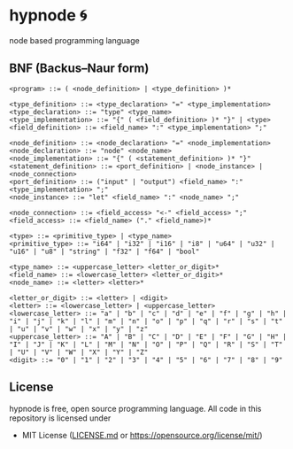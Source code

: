 # hypnode 🌀

node based programming language

## BNF (Backus–Naur form)

```bnf
<program> ::= ( <node_definition> | <type_definition> )*

<type_definition> ::= <type_declaration> "=" <type_implementation>
<type_declaration> ::= "type" <type_name>
<type_implementation> ::= "{" ( <field_definition> )* "}" | <type>
<field_definition> ::= <field_name> ":" <type_implementation> ";"

<node_definition> ::= <node_declaration> "=" <node_implementation>
<node_declaration> ::= "node" <node_name>
<node_implementation> ::= "{" ( <statement_definition> )* "}"
<statement_definition> ::= <port_definition> | <node_instance> | <node_connection>
<port_definition> ::= ("input" | "output") <field_name> ":" <type_implementation> ";"
<node_instance> ::= "let" <field_name> ":" <node_name> ";"

<node_connection> ::= <field_access> "<-" <field_access> ";"
<field_access> ::= <field_name> ("." <field_name>)*

<type> ::= <primitive_type> | <type_name>
<primitive_type> ::= "i64" | "i32" | "i16" | "i8" | "u64" | "u32" | "u16" | "u8" | "string" | "f32" | "f64" | "bool"

<type_name> ::= <uppercase_letter> <letter_or_digit>*
<field_name> ::= <lowercase_letter> <letter_or_digit>*
<node_name> ::= <letter> <letter>*

<letter_or_digit> ::= <letter> | <digit>
<letter> ::= <lowercase_letter> | <uppercase_letter>
<lowercase_letter> ::= "a" | "b" | "c" | "d" | "e" | "f" | "g" | "h" | "i" | "j" | "k" | "l" | "m" | "n" | "o" | "p" | "q" | "r" | "s" | "t" | "u" | "v" | "w" | "x" | "y" | "z"
<uppercase_letter> ::= "A" | "B" | "C" | "D" | "E" | "F" | "G" | "H" | "I" | "J" | "K" | "L" | "M" | "N" | "O" | "P" | "Q" | "R" | "S" | "T" | "U" | "V" | "W" | "X" | "Y" | "Z"
<digit> ::= "0" | "1" | "2" | "3" | "4" | "5" | "6" | "7" | "8" | "9"
```

## License

hypnode is free, open source programming language. All code in this repository is licensed under

- MIT License ([LICENSE.md](https://github.com/Maksasj/hypnode/blob/master/LICENSE.md) or https://opensource.org/license/mit/)
